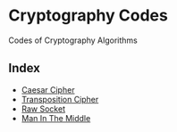 # Cryptography Codes
Codes of Cryptography Algorithms

## Index
* [Caesar Cipher](/Caesar-Cipher/)
* [Transposition Cipher](/Transposition-Cipher/)
* [Raw Socket](/Raw-Socket/)
* [Man In The Middle](/Man-In-The-Middle/)
